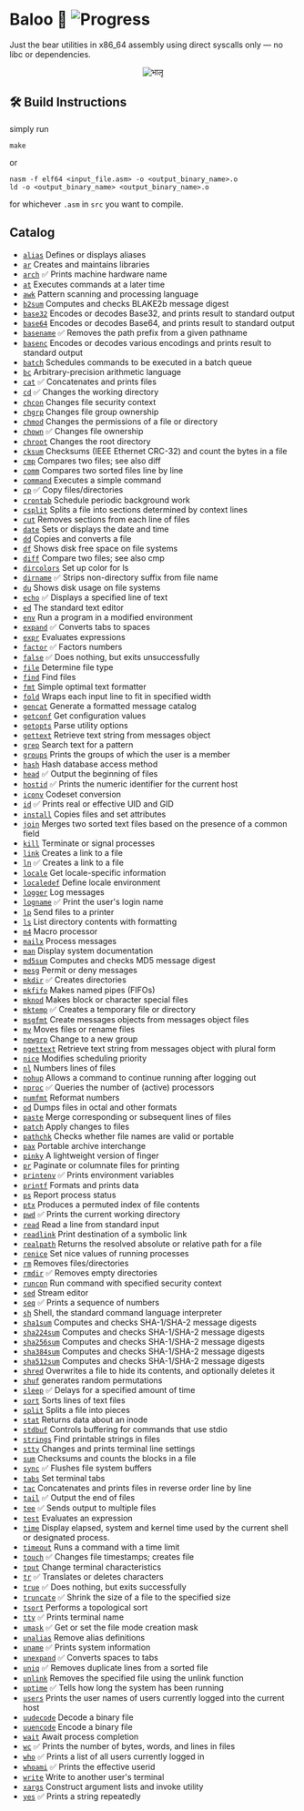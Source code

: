 # Baloo 🐻 ![Progress](https://img.shields.io/badge/progress-41%2F154%20done-brightgreen)
Just the bear utilities in x86_64 assembly using direct syscalls only — no libc or dependencies.
<center><img src="https://upload.wikimedia.org/wikipedia/commons/9/9f/The_second_jungle_book_%281895%29_%28Baloo%29.jpg" title=" भालू "></img></center>

## 🛠 Build Instructions
simply run
```
make
```
or
```
nasm -f elf64 <input_file.asm> -o <output_binary_name>.o
ld -o <output_binary_name> <output_binary_name>.o
```
for whichever `.asm` in `src` you want to compile.

## Catalog
- [`alias`](src/alias.asm) Defines or displays aliases
- [`ar`](src/ar.asm) Creates and maintains libraries
- [`arch`](src/arch.asm) ✅ Prints machine hardware name
- [`at`](src/at.asm) Executes commands at a later time
- [`awk`](src/awk.asm) Pattern scanning and processing language
- [`b2sum`](src/b2sum.asm) Computes and checks BLAKE2b message digest
- [`base32`](src/base32.asm) Encodes or decodes Base32, and prints result to standard output
- [`base64`](src/base64.asm) Encodes or decodes Base64, and prints result to standard output
- [`basename`](src/basename.asm) ✅ Removes the path prefix from a given pathname
- [`basenc`](src/basenc.asm) Encodes or decodes various encodings and prints result to standard output
- [`batch`](src/batch.asm) Schedules commands to be executed in a batch queue
- [`bc`](src/bc.asm) Arbitrary-precision arithmetic language
- [`cat`](src/cat.asm) ✅ Concatenates and prints files
- [`cd`](src/cd.asm) ✅ Changes the working directory
- [`chcon`](src/chcon.asm) Changes file security context
- [`chgrp`](src/chgrp.asm) Changes file group ownership
- [`chmod`](src/chmod.asm) Changes the permissions of a file or directory
- [`chown`](src/chown.asm) ✅ Changes file ownership
- [`chroot`](src/chroot.asm) Changes the root directory
- [`cksum`](src/cksum.asm) Checksums (IEEE Ethernet CRC-32) and count the bytes in a file
- [`cmp`](src/cmp.asm) Compares two files; see also diff
- [`comm`](src/comm.asm) Compares two sorted files line by line
- [`command`](src/command.asm) Executes a simple command
- [`cp`](src/cp.asm) ✅ Copy files/directories
- [`crontab`](src/crontab.asm) Schedule periodic background work
- [`csplit`](src/csplit.asm) Splits a file into sections determined by context lines
- [`cut`](src/cut.asm) Removes sections from each line of files
- [`date`](src/date.asm) Sets or displays the date and time
- [`dd`](src/dd.asm) Copies and converts a file
- [`df`](src/df.asm) Shows disk free space on file systems
- [`diff`](src/diff.asm) Compare two files; see also cmp
- [`dircolors`](src/dircolors.asm) Set up color for ls
- [`dirname`](src/dirname.asm) ✅ Strips non-directory suffix from file name
- [`du`](src/du.asm) Shows disk usage on file systems
- [`echo`](src/echo.asm) ✅ Displays a specified line of text
- [`ed`](src/ed.asm) The standard text editor
- [`env`](src/env.asm) Run a program in a modified environment
- [`expand`](src/expand.asm) ✅ Converts tabs to spaces
- [`expr`](src/expr.asm) Evaluates expressions
- [`factor`](src/factor.asm) ✅ Factors numbers
- [`false`](src/false.asm) ✅ Does nothing, but exits unsuccessfully
- [`file`](src/file.asm) Determine file type
- [`find`](src/find.asm) Find files
- [`fmt`](src/fmt.asm) Simple optimal text formatter
- [`fold`](src/fold.asm) Wraps each input line to fit in specified width
- [`gencat`](src/gencat.asm) Generate a formatted message catalog
- [`getconf`](src/getconf.asm) Get configuration values
- [`getopts`](src/getopts.asm) Parse utility options
- [`gettext`](src/gettext.asm) Retrieve text string from messages object
- [`grep`](src/grep.asm) Search text for a pattern
- [`groups`](src/groups.asm) Prints the groups of which the user is a member
- [`hash`](src/hash.asm) Hash database access method
- [`head`](src/head.asm) ✅ Output the beginning of files
- [`hostid`](src/hostid.asm) ✅ Prints the numeric identifier for the current host
- [`iconv`](src/iconv.asm) Codeset conversion
- [`id`](src/id.asm) ✅ Prints real or effective UID and GID
- [`install`](src/install.asm) Copies files and set attributes
- [`join`](src/join.asm) Merges two sorted text files based on the presence of a common field
- [`kill`](src/kill.asm) Terminate or signal processes
- [`link`](src/link.asm) Creates a link to a file
- [`ln`](src/ln.asm) ✅ Creates a link to a file
- [`locale`](src/locale.asm) Get locale-specific information
- [`localedef`](src/localedef.asm) Define locale environment
- [`logger`](src/logger.asm) Log messages
- [`logname`](src/logname.asm) ✅ Print the user's login name
- [`lp`](src/lp.asm) Send files to a printer
- [`ls`](src/ls.asm) List directory contents with formatting
- [`m4`](src/m4.asm) Macro processor
- [`mailx`](src/mailx.asm) Process messages
- [`man`](src/man.asm) Display system documentation
- [`md5sum`](src/md5sum.asm) Computes and checks MD5 message digest
- [`mesg`](src/mesg.asm) Permit or deny messages
- [`mkdir`](src/mkdir.asm) ✅ Creates directories
- [`mkfifo`](src/mkfifo.asm) Makes named pipes (FIFOs)
- [`mknod`](src/mknod.asm) Makes block or character special files
- [`mktemp`](src/mktemp.asm) ✅ Creates a temporary file or directory
- [`msgfmt`](src/msgfmt.asm) Create messages objects from messages object files
- [`mv`](src/mv.asm) Moves files or rename files
- [`newgrp`](src/newgrp.asm) Change to a new group
- [`ngettext`](src/ngettext.asm) Retrieve text string from messages object with plural form
- [`nice`](src/nice.asm) Modifies scheduling priority
- [`nl`](src/nl.asm) Numbers lines of files
- [`nohup`](src/nohup.asm) Allows a command to continue running after logging out
- [`nproc`](src/nproc.asm) ✅ Queries the number of (active) processors
- [`numfmt`](src/numfmt.asm) Reformat numbers
- [`od`](src/od.asm) Dumps files in octal and other formats
- [`paste`](src/paste.asm) Merge corresponding or subsequent lines of files
- [`patch`](src/patch.asm) Apply changes to files
- [`pathchk`](src/pathchk.asm) Checks whether file names are valid or portable
- [`pax`](src/pax.asm) Portable archive interchange
- [`pinky`](src/pinky.asm) A lightweight version of finger
- [`pr`](src/pr.asm) Paginate or columnate files for printing
- [`printenv`](src/printenv.asm) ✅ Prints environment variables
- [`printf`](src/printf.asm) Formats and prints data
- [`ps`](src/ps.asm) Report process status
- [`ptx`](src/ptx.asm) Produces a permuted index of file contents
- [`pwd`](src/pwd.asm) ✅ Prints the current working directory
- [`read`](src/read.asm) Read a line from standard input
- [`readlink`](src/readlink.asm) Print destination of a symbolic link
- [`realpath`](src/realpath.asm) Returns the resolved absolute or relative path for a file
- [`renice`](src/renice.asm) Set nice values of running processes
- [`rm`](src/rm.asm) Removes files/directories
- [`rmdir`](src/rmdir.asm) ✅ Removes empty directories
- [`runcon`](src/runcon.asm) Run command with specified security context
- [`sed`](src/sed.asm) Stream editor
- [`seq`](src/seq.asm) ✅ Prints a sequence of numbers
- [`sh`](src/sh.asm) Shell, the standard command language interpreter
- [`sha1sum`](src/sha1sum.asm) Computes and checks SHA-1/SHA-2 message digests
- [`sha224sum`](src/sha224sum.asm) Computes and checks SHA-1/SHA-2 message digests
- [`sha256sum`](src/sha256sum.asm) Computes and checks SHA-1/SHA-2 message digests
- [`sha384sum`](src/sha384sum.asm) Computes and checks SHA-1/SHA-2 message digests
- [`sha512sum`](src/sha512sum.asm) Computes and checks SHA-1/SHA-2 message digests
- [`shred`](src/shred.asm) Overwrites a file to hide its contents, and optionally deletes it
- [`shuf`](src/shuf.asm) generates random permutations
- [`sleep`](src/sleep.asm) ✅ Delays for a specified amount of time
- [`sort`](src/sort.asm) Sorts lines of text files
- [`split`](src/split.asm) Splits a file into pieces
- [`stat`](src/stat.asm) Returns data about an inode
- [`stdbuf`](src/stdbuf.asm) Controls buffering for commands that use stdio
- [`strings`](src/strings.asm) Find printable strings in files
- [`stty`](src/stty.asm) Changes and prints terminal line settings
- [`sum`](src/sum.asm) Checksums and counts the blocks in a file
- [`sync`](src/sync.asm) ✅ Flushes file system buffers
- [`tabs`](src/tabs.asm) Set terminal tabs
- [`tac`](src/tac.asm) Concatenates and prints files in reverse order line by line
- [`tail`](src/tail.asm) ✅ Output the end of files
- [`tee`](src/tee.asm) ✅ Sends output to multiple files
- [`test`](src/test.asm) Evaluates an expression
- [`time`](src/time.asm) Display elapsed, system and kernel time used by the current shell or designated process.
- [`timeout`](src/timeout.asm) Runs a command with a time limit
- [`touch`](src/touch.asm) ✅ Changes file timestamps; creates file
- [`tput`](src/tput.asm) Change terminal characteristics
- [`tr`](src/tr.asm) ✅ Translates or deletes characters
- [`true`](src/true.asm) ✅ Does nothing, but exits successfully
- [`truncate`](src/truncate.asm) ✅ Shrink the size of a file to the specified size
- [`tsort`](src/tsort.asm) Performs a topological sort
- [`tty`](src/tty.asm) ✅ Prints terminal name
- [`umask`](src/umask.asm) ✅ Get or set the file mode creation mask
- [`unalias`](src/unalias.asm) Remove alias definitions
- [`uname`](src/uname.asm) ✅ Prints system information
- [`unexpand`](src/unexpand.asm) ✅ Converts spaces to tabs
- [`uniq`](src/uniq.asm) ✅ Removes duplicate lines from a sorted file
- [`unlink`](src/unlink.asm) Removes the specified file using the unlink function
- [`uptime`](src/uptime.asm) ✅ Tells how long the system has been running
- [`users`](src/users.asm) Prints the user names of users currently logged into the current host
- [`uudecode`](src/uudecode.asm) Decode a binary file
- [`uuencode`](src/uuencode.asm) Encode a binary file
- [`wait`](src/wait.asm) Await process completion
- [`wc`](src/wc.asm) ✅ Prints the number of bytes, words, and lines in files
- [`who`](src/who.asm) ✅ Prints a list of all users currently logged in
- [`whoami`](src/whoami.asm) ✅ Prints the effective userid
- [`write`](src/write.asm) Write to another user's terminal
- [`xargs`](src/xargs.asm) Construct argument lists and invoke utility
- [`yes`](src/yes.asm) ✅ Prints a string repeatedly

